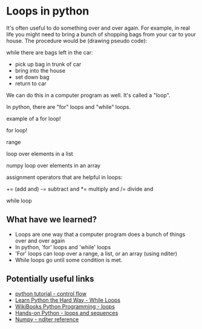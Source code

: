 # Loops in python

It's often useful to do something over and over again.  For example, in real life you might need to bring a bunch of shopping bags from your car to your house.  The procedure would be (drawing pseudo code):

while there are bags left in the car:

* pick up bag in trunk of car
* bring into the house
* set down bag
* return to car

We can do this in a computer program as well.  It's called a "loop".

In python, there are "for" loops and "while" loops.

example of a for loop!

for loop!

range

loop over elements in a list

numpy loop over elements in an array

assignment operators that are helpful in loops:

+=  (add and)
-= subtract and
*= multiply and
/= divide and


while loop

## What have we learned?

* Loops are one way that a computer program does a bunch of things over and over again
* In python, 'for' loops and 'while' loops
* 'For' loops can loop over a range, a list, or an array (using nditer)
* While loops go until some condition is met.

## Potentially useful links

* [python tutorial - control flow](https://docs.python.org/3/tutorial/controlflow.html)
* [Learn Python the Hard Way - While Loops](http://learnpythonthehardway.org/book/ex33.html)
* [WikiBooks Python Programming - loops](https://en.wikibooks.org/wiki/Python_Programming/Loops)
* [Hands-on Python - loops and sequences](http://anh.cs.luc.edu/python/hands-on/3.1/handsonHtml/loops.html)
* [Numpy - nditer reference](http://docs.scipy.org/doc/numpy/reference/arrays.nditer.html)
